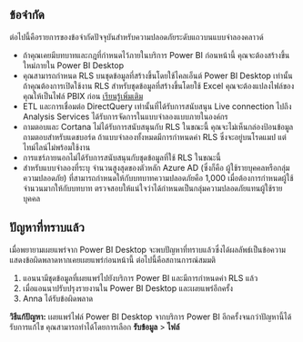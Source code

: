 ## <a name="limitations"></a>ข้อจำกัด
ต่อไปนี้คือรายการของข้อจำกัดปัจจุบันสำหรับความปลอดภัยระดับแถวบนแบบจำลองคลาวด์

* ถ้าคุณเคยมีบทบาทและกฎที่กำหนดไว้ภายในบริการ Power BI ก่อนหน้านี้ คุณจะต้องสร้างขึ้นใหม่ภายใน Power BI Desktop
* คุณสามารถกำหนด RLS บนชุดข้อมูลที่สร้างขึ้นโดยใช้ไคลเอ็นต์ Power BI Desktop เท่านั้น ถ้าคุณต้องการเปิดใช้งาน RLS สำหรับชุดข้อมูลที่สร้างขึ้นโดยใช้ Excel คุณจะต้องแปลงไฟล์ของคุณให้เป็นไฟล์ PBIX ก่อน [เรียนรู้เพิ่มเติม](../desktop-import-excel-workbooks.md)
* ETL และการเชื่อมต่อ DirectQuery เท่านั้นที่ได้รับการสนับสนุน Live connection ไปถึง Analysis Services ได้รับการจัดการในแบบจำลองแบบภายในองค์กร
* ถามตอบและ Cortana ไม่ได้รับการสนับสนุนกับ RLS ในขณะนี้ คุณจะไม่เห็นกล่องป้อนข้อมูลถามตอบสำหรับแดชบอร์ด ถ้าแบบจำลองทั้งหมดมีการกำหนดค่า RLS ซึ่งจะอยู่บนโรดแมป แต่ไทม์ไลน์ไม่พร้อมใช้งาน
* การแชร์ภายนอกไม่ได้รับการสนับสนุนกับชุดข้อมูลที่ใช้ RLS ในขณะนี้
* สำหรับแบบจำลองที่ระบุ จำนวนสูงสุดของตัวหลัก Azure AD (ซึ่งก็คือ ผู้ใช้รายบุคคลหรือกลุ่มความปลอดภัย) ที่สามารถกำหนดให้กับบทบาทความปลอดภัยคือ 1,000 เมื่อต้องการกำหนดผู้ใช้จำนวนมากให้กับบทบาท ตรวจสอบให้แน่ใจว่าได้กำหนดเป็นกลุ่มความปลอดภัยแทนผู้ใช้รายบุคคล

## <a name="known-issues"></a>ปัญหาที่ทราบแล้ว
เมื่อพยายามเผยแพร่จาก Power BI Desktop จะพบปัญหาที่ทราบแล้วซึ่งได้ผลลัพธ์เป็นข้อความแสดงข้อผิดพลาดหากเคยเผยแพร่ก่อนหน้านี้ ต่อไปนี้คือสถานการณ์สมมติ

1. แอนนามีชุดข้อมูลที่เผยแพร่ไปยังบริการ Power BI และมีการกำหนดค่า RLS แล้ว
2. เมื่อแอนนาปรับปรุงรายงานใน Power BI Desktop และเผยแพร่อีกครั้ง
3. Anna ได้รับข้อผิดพลาด

**วิธีแก้ปัญหา:** เผยแพร่ไฟล์ Power BI Desktop จากบริการ Power BI อีกครั้งจนกว่าปัญหานี้ได้รับการแก้ไข คุณสามารถทำได้โดยการเลือก **รับข้อมูล** > **ไฟล์** 


